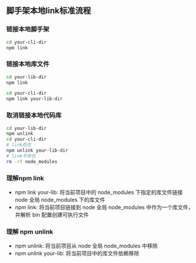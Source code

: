 ## 脚手架本地link标准流程

### 链接本地脚手架

```bash
cd your-cli-dir
npm link
```

### 链接本地库文件

```bash
cd your-lib-dir
npm link

cd your-cli-dir
npm link your-lib-dir

```

### 取消链接本地代码库

```bash
cd your-lib-dir
npm unlink
cd your-cli-dir
# link存在
npm unlink your-lib-dir
# link不存在
rm -rf node_modules
```

### 理解npm link

+ npm link your-lib: 将当前项目中的 node_modules 下指定的库文件链接 node 全局 node_modules 下的库文件
+ npm link: 将当前项目链接到 node 全局 node_modules 中作为一个库文件，并解析 bin 配置创建可执行文件

### 理解 npm unlink

+ npm unlink: 将当前项目从 node 全局 node_modules 中移除
+ npm unlink your-lib: 将当前项目中的库文件依赖移除

